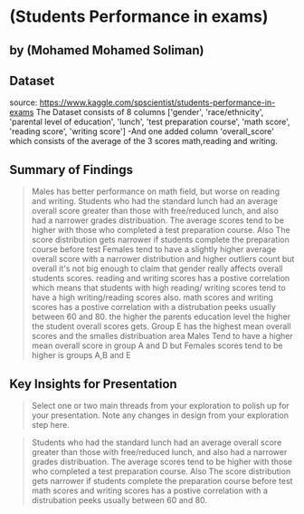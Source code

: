 # (Students Performance in exams)
## by (Mohamed Mohamed Soliman)


## Dataset
source: https://www.kaggle.com/spscientist/students-performance-in-exams
The Dataset consists of 8 columns ['gender', 'race/ethnicity', 'parental level of education', 'lunch',
       'test preparation course', 'math score', 'reading score',
       'writing score']
-And one added column  'overall_score' which consists of the average of the 3 scores math,reading and writing.


## Summary of Findings

> Males has better performance on math field, but worse on reading and writing.
> Students who had the standard lunch had an average overall score greater than those with free/reduced lunch, and also had a narrower grades distribuation.
>The average scores tend to be higher with those who completed a test preparation course. Also The score distribution gets narrower if students complete the preparation course before test
> Females tend to have a slightly higher average overall score with a narrower distribution and higher outliers count but overall it's not big enough to claim that gender really affects overall students scores.
> reading and writing scores has a postive correlation which means that students with high reading/ writing scores tend to have a high writing/reading scores also.
> math scores and writing scores has a postive correlation with a distrubation peeks usually between 60 and 80.
> the higher the parents education level the higher the student overall scores gets.
> Group E has the highest mean overall scores and the smalles distribuation area
> Males Tend to have a higher mean overall score in group A and D but Females scores tend to be higher is groups A,B and E
## Key Insights for Presentation

> Select one or two main threads from your exploration to polish up for your presentation. Note any changes in design from your exploration step here.

> Students who had the standard lunch had an average overall score greater than those with free/reduced lunch, and also had a narrower grades distribuation.
>The average scores tend to be higher with those who completed a test preparation course. Also The score distribution gets narrower if students complete the preparation course before test
> math scores and writing scores has a postive correlation with a distrubation peeks usually between 60 and 80.